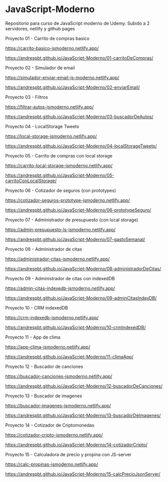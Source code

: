# JavaScript-Moderno
Repositorio para curso de JavaScript moderno  de Udemy. Subido a 2 servidores, netlify y github pages



Proyecto 01 - Carrito de compras basico 

https://carrito-basico-jsmoderno.netlify.app/

https://andrespbt.github.io/JavaScript-Moderno/01-carritoDeCompras/

Proyecto 02 - Simulador de email

https://simulador-enviar-email-js-moderno.netlify.app/

https://andrespbt.github.io/JavaScript-Moderno/02-enviarEmail/

Proyecto 03 - Filtros

https://filtrar-autos-jsmoderno.netlify.app/

https://andrespbt.github.io/JavaScript-Moderno/03-buscadorDeAutos/

Proyecto 04 - LocalStorage Tweets

https://local-storage-jsmoderno.netlify.app/

https://andrespbt.github.io/JavaScript-Moderno/04-localStorageTweets/

Proyecto 05 - Carrito de compras con local storage

https://carrito-local-storage-jsmoderno.netlify.app/

https://andrespbt.github.io/JavaScript-Moderno/05-carritoConLocalStorage/

Proyecto 06 - Cotizador de seguros (con prototypes)

https://cotizador-seguros-prototype-jsmoderno.netlify.app/

https://andrespbt.github.io/JavaScript-Moderno/06-prototypeSeguro/

Proyecto 07 - Administrador de presupuesto (con local storage)

https://admin-presupuesto-ls-jsmoderno.netlify.app/

https://andrespbt.github.io/JavaScript-Moderno/07-gastoSemanal/

Proyecto 08 - Administrador de citas

https://administrador-citas-jsmoderno.netlify.app/

https://andrespbt.github.io/JavaScript-Moderno/08-administradorDeCitas/

Proyecto 09 - Administrador de citas con indexedDB

https://admin-citas-indexedb-jsmoderno.netlify.app/

https://andrespbt.github.io/JavaScript-Moderno/09-adminCitasIndexDB/

Proyecto 10 - CRM indexedDB 

https://crm-indexedb-jsmoderno.netlify.app/

https://andrespbt.github.io/JavaScript-Moderno/10-crmIndexedDB/

Proyecto 11 - App de clima

https://app-clima-jsmoderno.netlify.app/

https://andrespbt.github.io/JavaScript-Moderno/11-climaApp/

Proyecto 12 - Buscador de canciones

https://buscador-canciones-jsmoderno.netlify.app/

https://andrespbt.github.io/JavaScript-Moderno/12-buscadorDeCanciones/

Proyecto 13 - Buscador de imagenes

https://buscador-imagenes-jsmoderno.netlify.app/

https://andrespbt.github.io/JavaScript-Moderno/13-buscadorDeImagenes/

Proyecto 14 - Cotizador de Criptomonedas

https://cotizador-cripto-jsmoderno.netlify.app/

https://andrespbt.github.io/JavaScript-Moderno/14-cotizadorCripto/

Proyecto 15 - Calculadora de precio y propina con JS-server

https://calc-propinas-jsmoderno.netlify.app/

https://andrespbt.github.io/JavaScript-Moderno/15-calcPrecioJsonServer/
